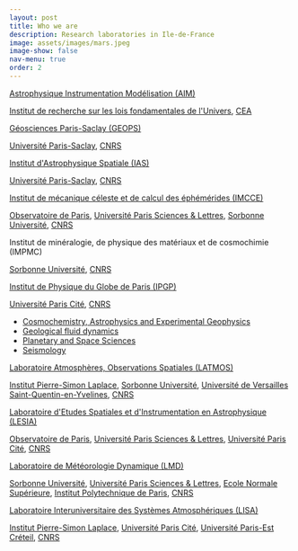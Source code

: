 ```yaml
---
layout: post
title: Who we are
description: Research laboratories in Ile-de-France
image: assets/images/mars.jpeg
image-show: false
nav-menu: true
order: 2
---
```


<h3-mb0><a href="https://irfu.cea.fr/dap/index.php">Astrophysique Instrumentation Modélisation (AIM)</a></h3-mb0>
<p><a href="https://irfu.cea.fr/">Institut de recherche sur les lois fondamentales de l'Univers</a>, <a href="https://www.cea.fr/">CEA</a></p>

<h3-mb0><a href="http://geops.geol.u-psud.fr/?lang=fr">Géosciences Paris-Saclay (GEOPS)</a></h3-mb0>
<p><a href="https://www.universite-paris-saclay.fr/">Université Paris-Saclay</a>, <a href="https://www.cnrs.fr/fr">CNRS</a></p>

<h3-mb0><a href="(https://www.ias.u-psud.fr/">Institut d'Astrophysique Spatiale (IAS)</a></h3-mb0>
<p><a href="https://www.universite-paris-saclay.fr/">Université Paris-Saclay</a>, <a href="https://www.cnrs.fr/fr">CNRS</a></p>

<h3-mb0><a href="https://www.imcce.fr/">Institut de mécanique céleste et de calcul des éphémérides (IMCCE)</a></h3-mb0>
<p><a href="https://www.observatoiredeparis.psl.eu/?lang=fr">Observatoire de Paris</a>, <a href="https://www.psl.eu/">Université Paris Sciences & Lettres</a>, <a href="https://www.sorbonne-universite.fr">Sorbonne Université</a>, <a href="https://www.cnrs.fr/fr">CNRS</a></p>

<h3-mb0>Institut de minéralogie, de physique des matériaux et de cosmochimie (IMPMC)</h3-mb0>
<p><a href="https://www.sorbonne-universite.fr">Sorbonne Université</a>, <a href="https://www.cnrs.fr/fr">CNRS</a></p>

<h3-mb0><a href="https://www.ipgp.fr/">Institut de Physique du Globe de Paris (IPGP)</a></h3-mb0>
<p><a href="https://u-paris.fr/en/">Université Paris Cité</a>, <a href="https://www.cnrs.fr/fr">CNRS</a>
</p>

* [Cosmochemistry, Astrophysics and Experimental Geophysics](https://www.ipgp.fr/fr/cage/cosmochimie-astrophysique-geophysique-experimentale-0)
* [Geological fluid dynamics](https://www.ipgp.fr/fr/dfg/dynamique-fluides-geologiques)
* [Planetary and Space Sciences](https://www.ipgp.fr/fr/pss/planetologie-sciences-spatiales)
* [Seismology](https://www.ipgp.fr/fr/sismo/sismologie)

<p></p>
<h3-mb0><a href="https://www.latmos.ipsl.fr">Laboratoire Atmosphères, Observations Spatiales (LATMOS)</a></h3-mb0>
<p><a href="https://www.ipsl.fr/">Institut Pierre-Simon Laplace</a>, <a href="https://www.sorbonne-universite.fr">Sorbonne Université</a>, <a href="">
Université de Versailles Saint-Quentin-en-Yvelines</a>, <a href="https://www.cnrs.fr/fr">CNRS</a></p>

<h3-mb0><a href="https://lesia.obspm.fr/">Laboratoire d'Etudes Spatiales et d'Instrumentation en Astrophysique (LESIA)</a></h3-mb0>
<p><a href="https://www.observatoiredeparis.psl.eu/?lang=fr">Observatoire de Paris</a>, <a href="https://www.psl.eu/">Université Paris Sciences & Lettres</a>, <a href="https://u-paris.fr/en/">Université Paris Cité</a>, <a href="https://www.cnrs.fr/fr">CNRS</a></p>

<h3-mb0><a href="https://www.lmd.ipsl.fr/en/home-2/">Laboratoire de Météorologie Dynamique (LMD)</a></h3-mb0>
<p><a href="https://www.sorbonne-universite.fr">Sorbonne Université</a>, <a href="https://www.psl.eu/">Université Paris Sciences & Lettres</a>, <a href="https://www.ens.psl.eu/">Ecole Normale Supérieure</a>, <a href="https://www.polytechnique.edu/">Institut Polytechnique de Paris</a>, <a href="https://www.cnrs.fr/fr">CNRS</a></p>

<h3-mb0><a href="http://www.lisa.u-pec.fr/en">Laboratoire Interuniversitaire des Systèmes Atmosphériques (LISA)</a></h3-mb0>
<p><a href="https://www.ipsl.fr/">Institut Pierre-Simon Laplace</a>, <a href="https://u-paris.fr/en/">Université Paris Cité</a>, <a href="https://www.u-pec.fr/">Université Paris-Est Créteil</a>, <a href="https://www.cnrs.fr/fr">CNRS</a></p>
